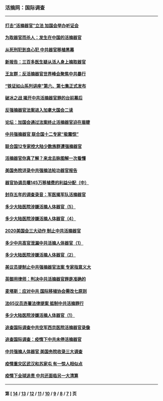 ### 活摘网：国际调查
---
#### [打击“活摘器官”立法 加国会举办听证会](../../pages/nf5947/n13869362.md?12110430) 
#### [为取器官而杀人：发生在中国的活摘器官](../../pages/nf5947/n13794731.md?12110430) 
#### [从死刑犯到良心犯 中共器官移植黑幕](../../pages/nf5947/n13764669.md?12110430) 
#### [新报告：三百多医生疑从活人身上摘取器官](../../pages/nf5947/n13703044.md?12110430) 
#### [王友群：反活摘器官世界峰会聚焦中共暴行](../../pages/nf5947/n13250738.md?12110430) 
#### [“铁证如山系列讲座”第六、第七集正式发布](../../pages/nf5947/n13106287.md?12110430) 
#### [破冰之战 揭开中共活摘器官罪的台前幕后](../../pages/nf5947/n13082457.md?12110430) 
#### [反强摘器官法案进入加拿大国会二读](../../pages/nf5947/n13033450.md?12110430) 
#### [论坛：加国会通过法案终止活摘器官迫在眉睫](../../pages/nf5947/n13029839.md?12110430) 
#### [中共强摘器官 联合国十二专家“极震惊”](../../pages/nf5947/n13024313.md?12110430) 
#### [联合国12专家控大陆少数族群遭强摘器官](../../pages/nf5947/n13023877.md?12110430) 
#### [活摘器官你真了解？来龙去脉图解一次看懂](../../pages/nf5947/n13013820.md?12110430) 
#### [美国务院详录中共强摘法轮功器官报告](../../pages/nf5947/n12944519.md?12110430) 
#### [器官协调员曝145万移植费的利益分配（中）](../../pages/nf5947/n12894547.md?12110430) 
#### [封存五年的调查录音：军医揭军队活摘器官](../../pages/nf5947/n12798692.md?12110430) 
#### [多少大陆医院涉嫌活摘人体器官（5）](../../pages/nf5947/n12768383.md?12110430) 
#### [多少大陆医院涉嫌活摘人体器官（4）](../../pages/nf5947/n12664434.md?12110430) 
#### [2020美国会三大动作 制止中共活摘器官](../../pages/nf5947/n12682004.md?12110430) 
#### [多少中共高官泄漏中共活摘人体器官（1）](../../pages/nf5947/n12671234.md?12110430) 
#### [多少大陆医院涉嫌活摘人体器官（2）](../../pages/nf5947/n12655589.md?12110430) 
#### [美议员提制止中共强摘器官法案 专家指意义大](../../pages/nf5947/n12630561.md?12110430) 
#### [英御用律师：判决中共活摘器官罪是准确的](../../pages/nf5947/n12580740.md?12110430) 
#### [麦塔斯：应对中共 国际移植协会需改七原则](../../pages/nf5947/n12514711.md?12110430) 
#### [法65议员连署法律提案 抵制中共活摘罪行](../../pages/nf5947/n12437047.md?12110430) 
#### [多少大陆医院涉嫌活摘人体器官（1）](../../pages/nf5947/n12414284.md?12110430) 
#### [追查国际调查中共空军西京医院活摘器官录像](../../pages/nf5947/n12348837.md?12110430) 
#### [追查国际调查：疫情下中共未停活摘器官](../../pages/nf5947/n12273415.md?12110430) 
#### [中共强摘人体器官 美国务院收录三大调查](../../pages/nf5947/n12181488.md?12110430) 
#### [疫情重灾区武汉和苏家屯 有一惊人相似点](../../pages/nf5947/n12150824.md?12110430) 
#### [疫情下全球追责 中共还面临另一大清算](../../pages/nf5947/n12070397.md?12110430) 

---
#### 第 [ [14](./14.md?12110430) / [13](./13.md?12110430) / [12](./12.md?12110430) / [11](./11.md?12110430) / [10](./10.md?12110430) / [9](./9.md?12110430) / [8](./8.md?12110430) / [7](./7.md?12110430) ] 页
